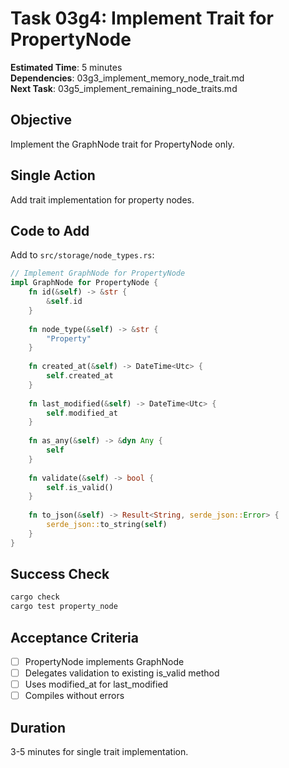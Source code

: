 # Task 03g4: Implement Trait for PropertyNode

**Estimated Time**: 5 minutes  
**Dependencies**: 03g3_implement_memory_node_trait.md  
**Next Task**: 03g5_implement_remaining_node_traits.md  

## Objective
Implement the GraphNode trait for PropertyNode only.

## Single Action
Add trait implementation for property nodes.

## Code to Add
Add to `src/storage/node_types.rs`:
```rust
// Implement GraphNode for PropertyNode
impl GraphNode for PropertyNode {
    fn id(&self) -> &str {
        &self.id
    }
    
    fn node_type(&self) -> &str {
        "Property"
    }
    
    fn created_at(&self) -> DateTime<Utc> {
        self.created_at
    }
    
    fn last_modified(&self) -> DateTime<Utc> {
        self.modified_at
    }
    
    fn as_any(&self) -> &dyn Any {
        self
    }
    
    fn validate(&self) -> bool {
        self.is_valid()
    }
    
    fn to_json(&self) -> Result<String, serde_json::Error> {
        serde_json::to_string(self)
    }
}
```

## Success Check
```bash
cargo check
cargo test property_node
```

## Acceptance Criteria
- [ ] PropertyNode implements GraphNode
- [ ] Delegates validation to existing is_valid method
- [ ] Uses modified_at for last_modified
- [ ] Compiles without errors

## Duration
3-5 minutes for single trait implementation.